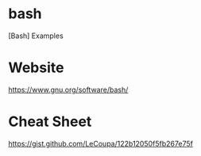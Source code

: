 # bash

[Bash] Examples

# Website

https://www.gnu.org/software/bash/

# Cheat Sheet

https://gist.github.com/LeCoupa/122b12050f5fb267e75f
